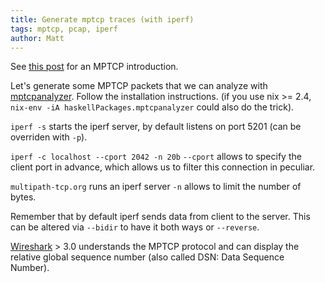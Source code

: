 ```yaml
---
title: Generate mptcp traces (with iperf)
tags: mptcp, pcap, iperf
author: Matt
---
```


See [this post](./2021-12-02-install-mptcp-kernel.markdown) for an MPTCP
introduction.


Let's generate some MPTCP packets that we can analyze with [mptcpanalyzer](https://github.com/teto/mptcpanalyzer).
Follow the installation instructions.
(if you use nix >= 2.4, `nix-env -iA haskellPackages.mptcpanalyzer` could also do the
 trick).


`iperf -s` starts the iperf server, by default listens on port 5201 (can be
overriden with `-p`).

`iperf -c localhost --cport 2042 -n 20b`
`--cport` allows to specify the client port in advance, which allows us to filter
this connection in peculiar.

`multipath-tcp.org` runs an iperf server `-n` allows to limit the number of
bytes.

Remember that by default iperf sends data from client to the server.
This can be altered via `--bidir` to have it both ways or `--reverse`.




[Wireshark](www.wireshark.org) > 3.0 understands the MPTCP protocol and can
display the relative global sequence number (also called DSN: Data Sequence
Number).

